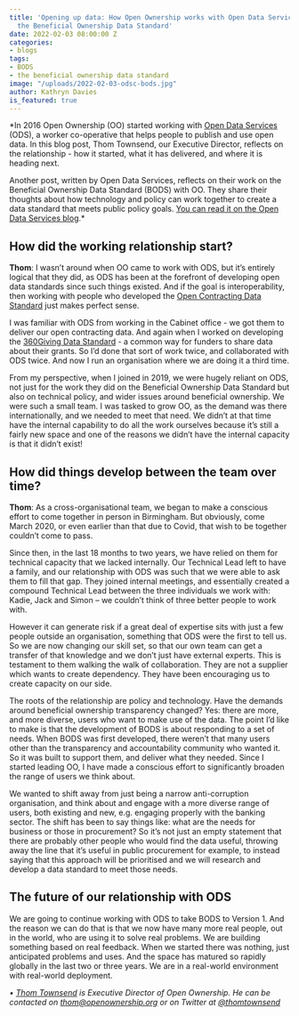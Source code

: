 ```yaml
---
title: 'Opening up data: How Open Ownership works with Open Data Services to build
  the Beneficial Ownership Data Standard'
date: 2022-02-03 08:00:00 Z
categories:
- blogs
tags:
- BODS
- the beneficial ownership data standard
image: "/uploads/2022-02-03-odsc-bods.jpg"
author: Kathryn Davies
is_featured: true
---
```


*In 2016 Open Ownership (OO) started working with [Open Data Services](https://opendataservices.coop/) (ODS), a worker co-operative that helps people to publish and use open data. In this blog post, Thom Townsend, our Executive Director, reflects on the relationship - how it started, what it has delivered, and where it is heading next.

Another post, written by Open Data Services, reflects on their work on the Beneficial Ownership Data Standard (BODS) with OO. They share their thoughts about how technology and policy can work together to create a data standard that meets public policy goals. [You can read it on the Open Data Services blog](https://medium.com/opendatacoop/how-policy-informs-technology-and-technology-informs-policy-d53669922545).*

## How did the working relationship start?

**Thom**: I wasn’t around when OO came to work with ODS, but it’s entirely logical that they did, as ODS has been at the forefront of developing open data standards since such things existed. And if the goal is interoperability, then working with people who developed the [Open Contracting Data Standard](https://standard.open-contracting.org/latest/en/) just makes perfect sense.

I was familiar with ODS from working in the Cabinet office - we got them to deliver our open contracting data. And again when I worked on developing the [360Giving Data Standard](https://standard.threesixtygiving.org/en/latest/) - a common way for funders to share data about their grants. So I’d done that sort of work twice, and collaborated with ODS twice. And now I run an organisation where we are doing it a third time.

From my perspective, when I joined in 2019, we were hugely reliant on ODS, not just for the work they did on the Beneficial Ownership Data Standard but also on technical policy, and wider issues around beneficial ownership. We were such a small team. I was tasked to grow OO, as the demand was there internationally, and we needed to meet that need. We didn’t at that time have the internal capability to do all the work ourselves because it’s still a fairly new space and one of the reasons we didn’t have the internal capacity is that it didn’t exist!

## How did things develop between the team over time?

**Thom**: As a cross-organisational team, we began to make a conscious effort to come together in person in Birmingham. But obviously, come March 2020, or even earlier than that due to Covid, that wish to be together couldn’t come to pass.

Since then, in the last 18 months to two years, we have relied on them for technical capacity that we lacked internally. Our Technical Lead left to have a family, and our relationship with ODS was such that we were able to ask them to fill that gap. They joined internal meetings, and essentially created a compound Technical Lead between the three individuals we work with: Kadie, Jack and Simon – we couldn’t think of three better people to work with.

However it can generate risk if a great deal of expertise sits with just a few people outside an organisation, something that ODS were the first to tell us. So we are now changing our skill set, so that our own team can get a transfer of that knowledge and we don’t just have external experts. This is testament to them walking the walk of collaboration. They are not a supplier which wants to create dependency. They have been encouraging us to create capacity on our side.

The roots of the relationship are policy and technology. Have the demands around beneficial ownership transparency changed? Yes: there are more, and more diverse, users who want to make use of the data. The point I’d like to make is that the development of BODS is about responding to a set of needs. When BODS was first developed, there weren’t that many users other than the transparency and accountability community who wanted it. So it was built to support them, and deliver what they needed. Since I started leading OO, I have made a conscious effort to significantly broaden the range of users we think about.

We wanted to shift away from just being a narrow anti-corruption organisation, and think about and engage with a more diverse range of users, both existing and new, e.g. engaging properly with the banking sector. The shift has been to say things like: what are the needs for business or those in procurement? So it’s not just an empty statement that there are probably other people who would find the data useful, throwing away the line that it’s useful in public procurement for example, to instead saying that this approach will be prioritised and we will research and develop a data standard to meet those needs.

## The future of our relationship with ODS

We are going to continue working with ODS to take BODS to Version 1. And the reason we can do that is that we now have many more real people, out in the world, who are using it to solve real problems. We are building something based on real feedback. When we started there was nothing, just anticipated problems and uses. And the space has matured so rapidly globally in the last two or three years. We are in a real-world environment with real-world deployment.

*• [Thom Townsend](mailto:thom@openownership.org) is Executive Director of Open Ownership. He can be contacted on <thom@openownership.org> or on Twitter at [@thomtownsend](https://twitter.com/thomtownsend)*